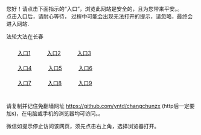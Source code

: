 您好！请点击下面指示的“入口”，浏览此网站是安全的，且为您带来平安。。 <br/>
点击入口后，请耐心等待， 过程中可能会出现无法打开的提示，请忽略，最终会进入网站. </br>

法轮大法在长春<br/>
<div style="padding:10px"><a style="margin:20px" target="_blank" href="https://d1dmhh3opkiq3y.cloudfront.net/2Qpsp?hrdwzgt" id="ccLink1" rel="nofollow">入口1</a> <a target="_blank" style="margin:20px" href="https://d356m5qc7u8cwa.cloudfront.net/2Qpsp?pvftmpu" id="ccLink2" rel="nofollow">入口2</a> <a style="margin:20px" target="_blank" href="https://d1tphfql6qw9ie.cloudfront.net/2Qpsp?enprytv" id="ccLink3" rel="nofollow">入口3</a></div>

<div style="padding:10px" ><a style="margin:20px" target="_blank" href="https://d1dmhh3opkiq3y.cloudfront.net/2Qpsp?hrdwzgt" id="ccLink4" rel="nofollow">入口4</a> <a style="margin:20px" href="https://d356m5qc7u8cwa.cloudfront.net/2Qpsp?pvftmpu" target="_blank" id="ccLink5" rel="nofollow">入口5</a> <a style="margin:20px" href="https://d1tphfql6qw9ie.cloudfront.net/2Qpsp?enprytv" target="_blank" id="ccLink6" rel="nofollow">入口6</a></div>

<div style="padding:10px"><a style="margin:20px" target="_blank" href="https://d1dmhh3opkiq3y.cloudfront.net/2Qpsp?hrdwzgt" id="ccLink7" rel="nofollow">入口7</a> <a style="margin:20px" href="https://d356m5qc7u8cwa.cloudfront.net/2Qpsp?pvftmpu" target="_blank" id="ccLink8" rel="nofollow">入口8</a> <a style="margin:20px" target="_blank" href="https://d1tphfql6qw9ie.cloudfront.net/2Qpsp?enprytv" id="ccLink9" rel="nofollow">入口9</a></div>

<br/>



请复制并记住免翻墙网址 https://github.com/yntd/changchunzx (http后一定要加s)，在电脑或手机的浏览器均可访问。。<br/>

微信如提示停止访问该网页，须先点击右上角，选择浏览器打开。
